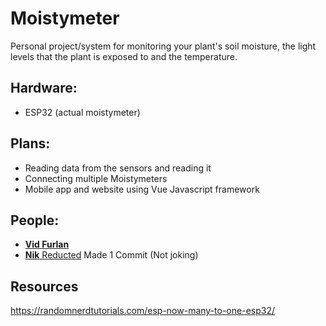 # Moistymeter
Personal project/system for monitoring your plant's soil moisture, the light levels that the plant is exposed to and the temperature. 

## Hardware:
- ESP32 (actual moistymeter)

## Plans:
- Reading data from the sensors and reading it
- Connecting multiple Moistymeters
- Mobile app and website using Vue Javascript framework

## People:
- [**Vid Furlan**](https://github.com/VidFurlan)
- [**Nik** Reducted](https://github.com/WaterFlown) Made 1 Commit (Not joking)

## Resources
https://randomnerdtutorials.com/esp-now-many-to-one-esp32/